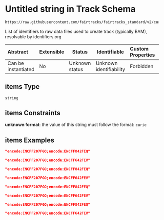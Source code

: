 # Untitled string in Track Schema

```txt
https://raw.githubusercontent.com/fairtracks/fairtracks_standard/v2/current/json/schema/fairtracks_track.schema.json#/properties/raw_file_ids/items
```

List of identifiers to raw data files used to create track (typically BAM), resolvable by identifiers.org


| Abstract            | Extensible | Status         | Identifiable            | Custom Properties | Additional Properties | Access Restrictions | Defined In                                                                                           |
| :------------------ | ---------- | -------------- | ----------------------- | :---------------- | --------------------- | ------------------- | ---------------------------------------------------------------------------------------------------- |
| Can be instantiated | No         | Unknown status | Unknown identifiability | Forbidden         | Allowed               | none                | [fairtracks_track.schema.json\*](../json/schema/fairtracks_track.schema.json "open original schema") |

## items Type

`string`

## items Constraints

**unknown format**: the value of this string must follow the format: `curie`

## items Examples

```json
"encode:ENCFF207FGO;encode:ENCFF842FEQ"
```

```json
"encode:ENCFF207FGO;encode:ENCFF642FEV"
```

```json
"encode:ENCFF207FGO;encode:ENCFF842FEQ"
```

```json
"encode:ENCFF207FGO;encode:ENCFF642FEV"
```

```json
"encode:ENCFF207FGO;encode:ENCFF842FEQ"
```

```json
"encode:ENCFF207FGO;encode:ENCFF642FEV"
```

```json
"encode:ENCFF207FGO;encode:ENCFF842FEQ"
```

```json
"encode:ENCFF207FGO;encode:ENCFF642FEV"
```
